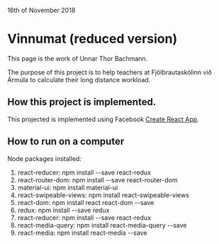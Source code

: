 16th of November 2018

# Vinnumat (reduced version)

This page is the work of Unnar Thor Bachmann.

The purpose of this project is to help teachers at Fjölbrautaskólinn við Ármúla to calculate their long distance workload.


## How this project is implemented.

This projected is implemented using Facebook [Create React App](https://reactjs.org/).

## How to run on a computer

Node packages installed:

1. react-reducer: npm install --save react-redux
2. react-router-dom: npm install --save react-router-dom
3. material-ui: npm install material-ui
4. react-swipeable-views: npm install react-swipeable-views
5. react-dom: npm install react react-dom --save
6. redux: npm install --save redux
7. react-reducer: npm install --save react-redux
8. react-media-query: npm install react-media-query --save
9. react-media: npm install react-media --save